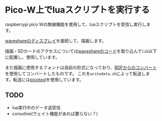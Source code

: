 # Pico-W上でluaスクリプトを実行する

raspberrypi pico Wの無線機能を使用して、luaスクリプトを受信し実行します。

[waveshareのディスプレイ](https://www.switch-science.com/products/7331)を接続して、描画します。

描画・SDカードのアクセスについては[waveshareのコード](https://github.com/waveshare)を取り込んで```lib```以下に配置し、使用しています。

また描画に使用するフォントは自前の形式になっており、[BDFからのコンバート](https://github.com/zsuzuki/bdfconv2)を使用してコンバートしたものです。
これを```writedata.sh```によって転送します。転送には[picotool](https://github.com/raspberrypi/picotool)を使用しています。

## TODO

- lua実行中のデータ送受信
- coroutine(ウェイト機能があれば要らない？)
